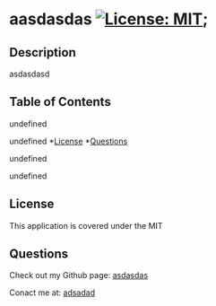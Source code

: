 # aasdasdas [![License: MIT](https://img.shields.io/badge/License-MIT-yellow.svg)](https://opensource.org/licenses/MIT);
  
  
## Description
asdasdasd
  
## Table of Contents

undefined

undefined
*[License](#license)
*[Questions](#questions)






undefined

undefined

## License
This application is covered under the MIT

## Questions
Check out my Github page: [asdasdas](https://www.github.com/asdasdas)

Conact me at: [adsadad](mailto:adsadad)